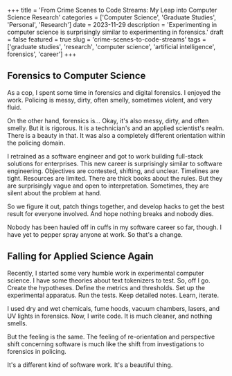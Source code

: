 +++
title = 'From Crime Scenes to Code Streams: My Leap into Computer Science Research'
categories = ['Computer Science', 'Graduate Studies', 'Personal', 'Research']
date = 2023-11-29
description = 'Experimenting in computer science is surprisingly similar to experimenting in forensics.'
draft = false
featured = true
slug = 'crime-scenes-to-code-streams'
tags = ['graduate studies', 'research', 'computer science', 'artificial intelligence', forensics', 'career']
+++

## Forensics to Computer Science

As a cop, I spent some time in forensics and digital forensics. I enjoyed the work. Policing is messy, dirty, often smelly, sometimes violent, and very fluid. 

On the other hand, forensics is... Okay, it's also messy, dirty, and often smelly. But it is rigorous. It is a technician's and an applied scientist's realm. There is a beauty in that. It was also a completely different orientation within the policing domain.

I retrained as a software engineer and got to work building full-stack solutions for enterprises. This new career is surprisingly similar to software engineering. Objectives are contested, shifting, and unclear. Timelines are tight. Resources are limited. There are thick books about the rules. But they are surprisingly vague and open to interpretation. Sometimes, they are silent about the problem at hand. 

So we figure it out, patch things together, and develop hacks to get the best result for everyone involved. And hope nothing breaks and nobody dies. 

Nobody has been hauled off in cuffs in my software career so far, though. I have yet to pepper spray anyone at work. So that's a change.

## Falling for Applied Science Again

Recently, I started some very humble work in experimental computer science. I have some theories about text tokenizers to test. So, off I go. Create the hypotheses. Define the metrics and thresholds. Set up the experimental apparatus. Run the tests. Keep detailed notes. Learn, iterate. 

I used dry and wet chemicals, fume hoods, vacuum chambers, lasers, and UV lights in forensics. Now, I write code. It is much cleaner, and nothing smells.

But the feeling is the same. The feeling of re-orientation and perspective shift concerning software is much like the shift from investigations to forensics in policing.

It's a different kind of software work. It's a beautiful thing. 
